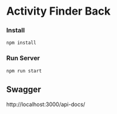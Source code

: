# Activity Finder Back
### Install
```npm install```
### Run Server
```npm run start```
## Swagger 
 http://localhost:3000/api-docs/
